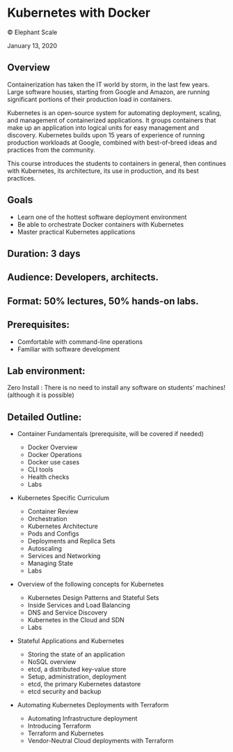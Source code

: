 # Kubernetes with Docker

© Elephant Scale

January 13, 2020


## Overview
Containerization has taken the IT world by storm, in the last few years. Large software houses, starting from Google and Amazon, are running significant portions of their production load in containers.

Kubernetes is an open-source system for automating deployment, scaling, and management of containerized applications. It groups containers that make up an application into logical units for easy management and discovery. Kubernetes builds upon 15 years of experience of running production workloads at Google, combined with best-of-breed ideas and practices from the community.

This course introduces the students to containers in general, then continues with Kubernetes, its architecture, its use in production, and its best practices.

## Goals
 * Learn one of the hottest software deployment environment
 * Be able to orchestrate Docker containers with Kubernetes
 * Master practical Kubernetes applications

## Duration: 3 days

## Audience: Developers, architects.

## Format: 50% lectures, 50% hands-on labs.

## Prerequisites:
 * Comfortable with command-line operations
 * Familiar with software development

## Lab environment:

Zero Install : There is no need to install any software on students’ machines! (although it is possible)

## Detailed Outline:

 * Container Fundamentals (prerequisite, will be covered if needed)
     - Docker Overview
     - Docker Operations
     - Docker use cases
     - CLI tools
     - Health checks
     - Labs

 * Kubernetes Specific Curriculum
     - Container Review
     - Orchestration
     - Kubernetes Architecture
     - Pods and Configs
     - Deployments and Replica Sets
     - Autoscaling
     - Services and Networking
     - Managing State
     - Labs

* Overview of the following concepts for Kubernetes
     - Kubernetes Design Patterns and Stateful Sets
     - Inside Services and Load Balancing
     - DNS and Service Discovery
     - Kubernetes in the Cloud and SDN
     - Labs

 * Stateful Applications and Kubernetes
     - Storing the state of an application
     - NoSQL overview
     - etcd, a distributed key-value store
     - Setup, administration, deployment
     - etcd, the primary Kubernetes datastore
     - etcd security and backup

 * Automating Kubernetes Deployments with Terraform
   - Automating Infrastructure deployment
   - Introducing Terraform
   - Terraform and Kubernetes
   - Vendor-Neutral Cloud deployments with Terraform
